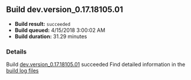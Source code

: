 ## Build dev.version_0.17.18105.01
- **Build result:** `succeeded`
- **Build queued:** 4/15/2018 3:00:02 AM
- **Build duration:** 31.29 minutes
### Details
Build [dev.version_0.17.18105.01](https://winappstudio.visualstudio.com/web/build.aspx?pcguid=a4ef43be-68ce-4195-a619-079b4d9834c2&builduri=vstfs%3a%2f%2f%2fBuild%2fBuild%2f25480) succeeded
Find detailed information in the [build log files](https://uwpctdiags.blob.core.windows.net/buildlogs/dev.version_0.17.18105.01_logs.zip)
